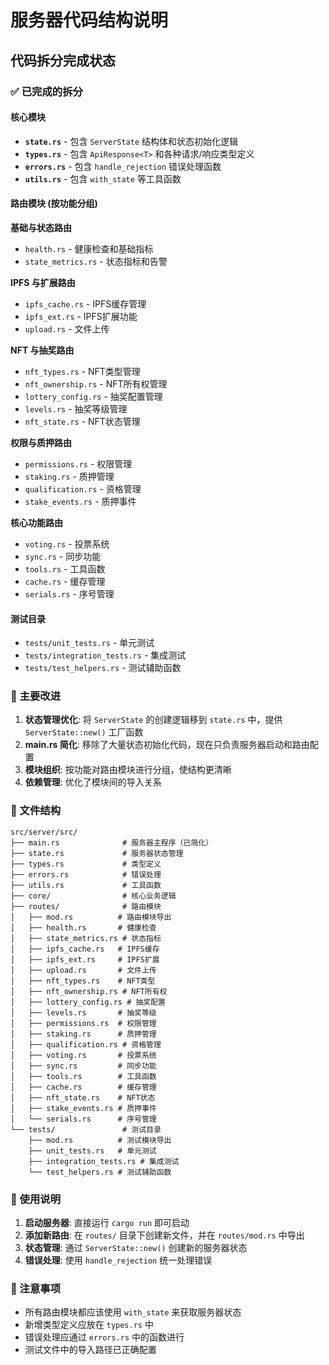 # 服务器代码结构说明

## 代码拆分完成状态

### ✅ 已完成的拆分

#### 核心模块
- **`state.rs`** - 包含 `ServerState` 结构体和状态初始化逻辑
- **`types.rs`** - 包含 `ApiResponse<T>` 和各种请求/响应类型定义
- **`errors.rs`** - 包含 `handle_rejection` 错误处理函数
- **`utils.rs`** - 包含 `with_state` 等工具函数

#### 路由模块 (按功能分组)

**基础与状态路由**
- `health.rs` - 健康检查和基础指标
- `state_metrics.rs` - 状态指标和告警

**IPFS 与扩展路由**
- `ipfs_cache.rs` - IPFS缓存管理
- `ipfs_ext.rs` - IPFS扩展功能
- `upload.rs` - 文件上传

**NFT 与抽奖路由**
- `nft_types.rs` - NFT类型管理
- `nft_ownership.rs` - NFT所有权管理
- `lottery_config.rs` - 抽奖配置管理
- `levels.rs` - 抽奖等级管理
- `nft_state.rs` - NFT状态管理

**权限与质押路由**
- `permissions.rs` - 权限管理
- `staking.rs` - 质押管理
- `qualification.rs` - 资格管理
- `stake_events.rs` - 质押事件

**核心功能路由**
- `voting.rs` - 投票系统
- `sync.rs` - 同步功能
- `tools.rs` - 工具函数
- `cache.rs` - 缓存管理
- `serials.rs` - 序号管理

#### 测试目录
- `tests/unit_tests.rs` - 单元测试
- `tests/integration_tests.rs` - 集成测试
- `tests/test_helpers.rs` - 测试辅助函数

### 🔧 主要改进

1. **状态管理优化**: 将 `ServerState` 的创建逻辑移到 `state.rs` 中，提供 `ServerState::new()` 工厂函数
2. **main.rs 简化**: 移除了大量状态初始化代码，现在只负责服务器启动和路由配置
3. **模块组织**: 按功能对路由模块进行分组，使结构更清晰
4. **依赖管理**: 优化了模块间的导入关系

### 📁 文件结构

```
src/server/src/
├── main.rs              # 服务器主程序（已简化）
├── state.rs             # 服务器状态管理
├── types.rs             # 类型定义
├── errors.rs            # 错误处理
├── utils.rs             # 工具函数
├── core/                # 核心业务逻辑
├── routes/              # 路由模块
│   ├── mod.rs          # 路由模块导出
│   ├── health.rs       # 健康检查
│   ├── state_metrics.rs # 状态指标
│   ├── ipfs_cache.rs   # IPFS缓存
│   ├── ipfs_ext.rs     # IPFS扩展
│   ├── upload.rs       # 文件上传
│   ├── nft_types.rs    # NFT类型
│   ├── nft_ownership.rs # NFT所有权
│   ├── lottery_config.rs # 抽奖配置
│   ├── levels.rs       # 抽奖等级
│   ├── permissions.rs  # 权限管理
│   ├── staking.rs      # 质押管理
│   ├── qualification.rs # 资格管理
│   ├── voting.rs       # 投票系统
│   ├── sync.rs         # 同步功能
│   ├── tools.rs        # 工具函数
│   ├── cache.rs        # 缓存管理
│   ├── nft_state.rs    # NFT状态
│   ├── stake_events.rs # 质押事件
│   └── serials.rs      # 序号管理
└── tests/               # 测试目录
    ├── mod.rs          # 测试模块导出
    ├── unit_tests.rs   # 单元测试
    ├── integration_tests.rs # 集成测试
    └── test_helpers.rs # 测试辅助函数
```

### 🚀 使用说明

1. **启动服务器**: 直接运行 `cargo run` 即可启动
2. **添加新路由**: 在 `routes/` 目录下创建新文件，并在 `routes/mod.rs` 中导出
3. **状态管理**: 通过 `ServerState::new()` 创建新的服务器状态
4. **错误处理**: 使用 `handle_rejection` 统一处理错误

### 📝 注意事项

- 所有路由模块都应该使用 `with_state` 来获取服务器状态
- 新增类型定义应放在 `types.rs` 中
- 错误处理应通过 `errors.rs` 中的函数进行
- 测试文件中的导入路径已正确配置
